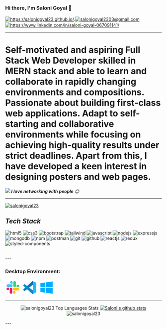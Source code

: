  ### Hi there, I'm Saloni Goyal 👋  

<a href="https://salonigoyal23.github.io">
  <img align="center" src="https://img.shields.io/badge/Portfolio-18A303?style=for-the-badge&logo=ionic&logoColor=white" alt="https://salonigoyal23.github.io/" />
</a>
<a title="salonigoyal2303@gmail.com" href="mailto:salonigoyal2303@gmail.com">
  <img align="center" src="https://img.shields.io/badge/Gmail-D14836?style=for-the-badge&logo=gmail&logoColor=white" alt="salonigoyal2303@gmail.com" />
</a>
<a href="https://www.linkedin.com/in/saloni-goyal-067091141/">
  <img align="center" src="https://img.shields.io/badge/LinkedIn-0077B5?style=for-the-badge&logo=linkedin&logoColor=white" alt="https://www.linkedin.com/in/saloni-goyal-067091141/" />
</a>

---
<!----------------------------------- Profile Description ------------------------------------>
# Self-motivated and aspiring Full Stack Web Developer skilled in MERN stack and able to learn and collaborate in rapidly changing environments and compositions. Passionate about building first-class web applications. Adapt to self-starting and collaborative environments while focusing on achieving high-quality results under strict deadlines. Apart from this, I have developed a keen interest in designing posters and web pages. 
 
<img src="https://media.giphy.com/media/LnQjpWaON8nhr21vNW/giphy.gif" width="40"><em><b> I love networking with people</b> :blush:</em>

---
<!----------------------------------- Profile View Section ------------------------------------>

<p align="left">
    <a href="https://github.com/salonigoyal23">
        <img src="https://komarev.com/ghpvc/?username=salonigoyal23&label=Profile%20views&color=0e75b6&style=flat" alt="salonigoyal23" />
    </a>
<!--     <a href="https://github.com/salonigoyal23?tab=followers">
        <img src="https://img.shields.io/github/followers/salonigoyal23t?label=Followers&style=social" alt="followers-count">
    </a> -->
</p>
 
<!----------------------------------- Tech Stack Section ------------------------------------>

<h2><i>Tech Stack</i></h2>

<p>
    <img src="https://img.shields.io/badge/HTML5-E34F26?style=for-the-badge&logo=html5&logoColor=white" alt="html5" />
    <img src="https://img.shields.io/badge/CSS3-1572B6?style=for-the-badge&logo=css3&logoColor=white" alt="css3" />
    <img src="https://img.shields.io/badge/Bootstrap-563D7C?style=for-the-badge&logo=bootstrap&logoColor=white" alt="bootstrap" />
    <img src="https://img.shields.io/badge/Tailwind_CSS-38B2AC?style=for-the-badge&logo=tailwind-css&logoColor=white" alt="tailwind" />
    <img src="https://img.shields.io/badge/JavaScript-323330?style=for-the-badge&logo=javascript&logoColor=F7DF1E" alt="javascript" />
    <img src="https://img.shields.io/badge/Node.js-339933?style=for-the-badge&logo=nodedotjs&logoColor=white" alt="nodejs" />
    <img src="https://img.shields.io/badge/Express.js-000000?style=for-the-badge&logo=express&logoColor=white" alt="expressjs" />
    <img src="https://img.shields.io/badge/MongoDB-4EA94B?style=for-the-badge&logo=mongodb&logoColor=white" alt="mongodb" />
    <img src="https://img.shields.io/badge/npm-CB3837?style=for-the-badge&logo=npm&logoColor=white" alt="npm" />
    <img src="https://img.shields.io/badge/Postman-FF6C37?style=for-the-badge&logo=Postman&logoColor=white" alt="postman" />
    <img src="https://img.shields.io/badge/Git-f44d27?style=for-the-badge&logo=git&logoColor=white" alt="git" />
    <img src="https://img.shields.io/badge/GitHub-100000?style=for-the-badge&logo=github&logoColor=white" alt="github" />
    <img src="https://img.shields.io/badge/React-20232A?style=for-the-badge&logo=react&logoColor=61DAFB" alt="reactjs" />
    <img src="https://img.shields.io/badge/Redux-593D88?style=for-the-badge&logo=redux&logoColor=white" alt="redux" />
 <img src="https://img.shields.io/badge/styled--components-DB7093?style=for-the-badge&logo=styled-components&logoColor=white" alt="styled-components" />
</p>
<br>
---

### Desktop Environment:
<code><img height="50" src="https://raw.githubusercontent.com/sachinverma53121/sachinverma53121/master/icons/slack.png"></code>
<code><img height="50" src="https://raw.githubusercontent.com/sachinverma53121/sachinverma53121/master/icons/vsc.png"></code>
<code><img height="50" src="https://raw.githubusercontent.com/sachinverma53121/sachinverma53121/master/icons/win10.png"></code>

---
<p display="flex" align="center">
<img alt="salonigoyal23 Top Languages Stats"  src="https://github-readme-stats.vercel.app/api/top-langs/?username=salonigoyal23&hide=smalltalk&theme=algolia&layout=compact" width="400" />

  <a href="https://github.com/salonigoyal23?tab=repositories">
    <img width="400" height="auto"  alt="Saloni's github stats" 
         src="https://github-readme-stats.vercel.app/api?username=salonigoyal23&show_icons=true&theme=algolia&count_private=true" />
  </a>
  
  <img align="center" src="https://github-readme-streak-stats.herokuapp.com/?user=salonigoyal23&hide=smalltalk&theme=algolia&layout=compact" alt="salonigoyal23" />
</p>
---
